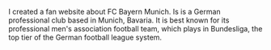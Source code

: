 I created a fan website about FC Bayern Munich. Is is a German professional club based in Munich, Bavaria. It is best known for its professional men's association football team, which plays in Bundesliga, the top tier of the German football league system.  
